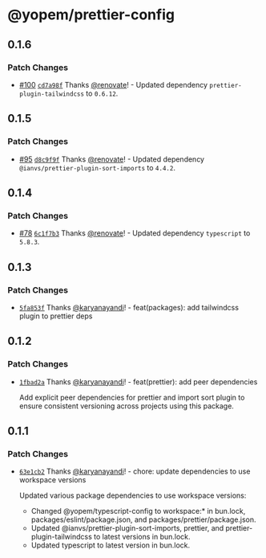 # @yopem/prettier-config

## 0.1.6

### Patch Changes

- [#100](https://github.com/yopem/tooling/pull/100)
  [`cd7a98f`](https://github.com/yopem/tooling/commit/cd7a98f45c3cf5b7b4c20cd223a78f302407d85c)
  Thanks [@renovate](https://github.com/apps/renovate)! - Updated dependency
  `prettier-plugin-tailwindcss` to `0.6.12`.

## 0.1.5

### Patch Changes

- [#95](https://github.com/yopem/tooling/pull/95)
  [`d8c9f9f`](https://github.com/yopem/tooling/commit/d8c9f9ff2b70ae99297367a6ce50116702d91bf2)
  Thanks [@renovate](https://github.com/apps/renovate)! - Updated dependency
  `@ianvs/prettier-plugin-sort-imports` to `4.4.2`.

## 0.1.4

### Patch Changes

- [#78](https://github.com/yopem/tooling/pull/78)
  [`6c1f7b3`](https://github.com/yopem/tooling/commit/6c1f7b3a47540214dfcfbb991e6af2f36c399ea2)
  Thanks [@renovate](https://github.com/apps/renovate)! - Updated dependency
  `typescript` to `5.8.3`.

## 0.1.3

### Patch Changes

- [`5fa853f`](https://github.com/yopem/tooling/commit/5fa853f7f2007dfc53a0fdb4bc9e417d2a4ad77d)
  Thanks [@karyanayandi](https://github.com/karyanayandi)! - feat(packages): add
  tailwindcss plugin to prettier deps

## 0.1.2

### Patch Changes

- [`1fbad2a`](https://github.com/yopem/tooling/commit/1fbad2a1d6ce0edc36e31605ebabc5454ac6e718)
  Thanks [@karyanayandi](https://github.com/karyanayandi)! - feat(prettier): add
  peer dependencies

  Add explicit peer dependencies for prettier and import sort plugin to ensure
  consistent versioning across projects using this package.

## 0.1.1

### Patch Changes

- [`63e1cb2`](https://github.com/yopem/tooling/commit/63e1cb219dc1bb6de722db004b5648c1ba00b34f)
  Thanks [@karyanayandi](https://github.com/karyanayandi)! - chore: update
  dependencies to use workspace versions

  Updated various package dependencies to use workspace versions:

  - Changed @yopem/typescript-config to workspace:\* in bun.lock,
    packages/eslint/package.json, and packages/prettier/package.json.
  - Updated @ianvs/prettier-plugin-sort-imports, prettier, and
    prettier-plugin-tailwindcss to latest versions in bun.lock.
  - Updated typescript to latest version in bun.lock.
